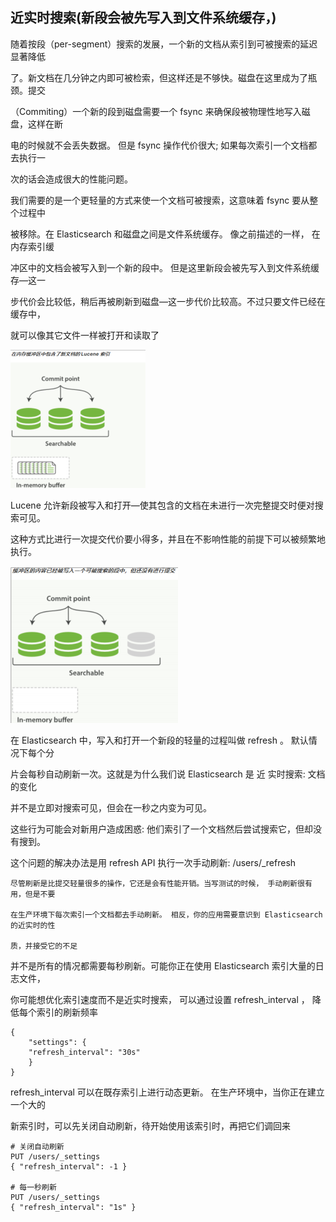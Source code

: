 近实时搜索(新段会被先写入到文件系统缓存，)
---

随着按段（per-segment）搜索的发展，一个新的文档从索引到可被搜索的延迟显著降低

了。新文档在几分钟之内即可被检索，但这样还是不够快。磁盘在这里成为了瓶颈。提交

（Commiting）一个新的段到磁盘需要一个 fsync 来确保段被物理性地写入磁盘，这样在断

电的时候就不会丢失数据。 但是 fsync 操作代价很大; 如果每次索引一个文档都去执行一

次的话会造成很大的性能问题。

我们需要的是一个更轻量的方式来使一个文档可被搜索，这意味着 fsync 要从整个过程中

被移除。在 Elasticsearch 和磁盘之间是文件系统缓存。 像之前描述的一样， 在内存索引缓

冲区中的文档会被写入到一个新的段中。 但是这里新段会被先写入到文件系统缓存—这一

步代价会比较低，稍后再被刷新到磁盘—这一步代价比较高。不过只要文件已经在缓存中，

就可以像其它文件一样被打开和读取了

![img_28.png](img_28.png)

Lucene 允许新段被写入和打开—使其包含的文档在未进行一次完整提交时便对搜索可见。

这种方式比进行一次提交代价要小得多，并且在不影响性能的前提下可以被频繁地执行。

![img_29.png](img_29.png)

在 Elasticsearch 中，写入和打开一个新段的轻量的过程叫做 refresh 。 默认情况下每个分

片会每秒自动刷新一次。这就是为什么我们说 Elasticsearch 是 近 实时搜索: 文档的变化

并不是立即对搜索可见，但会在一秒之内变为可见。

这些行为可能会对新用户造成困惑: 他们索引了一个文档然后尝试搜索它，但却没有搜到。

这个问题的解决办法是用 refresh API 执行一次手动刷新: /users/_refresh

    尽管刷新是比提交轻量很多的操作，它还是会有性能开销。当写测试的时候， 手动刷新很有用，但是不要
    
    在生产环境下每次索引一个文档都去手动刷新。 相反，你的应用需要意识到 Elasticsearch 的近实时的性
    
    质，并接受它的不足

并不是所有的情况都需要每秒刷新。可能你正在使用 Elasticsearch 索引大量的日志文件，

你可能想优化索引速度而不是近实时搜索， 可以通过设置 refresh_interval ， 降低每个索引的刷新频率

    {
        "settings": {
        "refresh_interval": "30s"
        } 
    }

refresh_interval 可以在既存索引上进行动态更新。 在生产环境中，当你正在建立一个大的

新索引时，可以先关闭自动刷新，待开始使用该索引时，再把它们调回来

    # 关闭自动刷新
    PUT /users/_settings
    { "refresh_interval": -1 }

    # 每一秒刷新
    PUT /users/_settings
    { "refresh_interval": "1s" }

